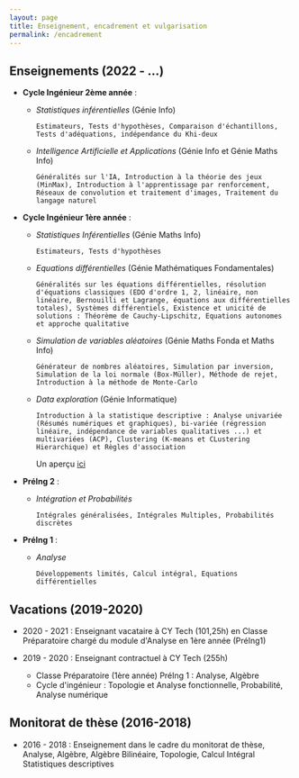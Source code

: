 ```yaml
---
layout: page
title: Enseignement, encadrement et vulgarisation
permalink: /encadrement
---
```


## Enseignements (2022 - ...)
- **Cycle Ingénieur 2ème année** : 
  - *Statistiques inférentielles* (Génie Info)  
    ```
    Estimateurs, Tests d'hypothèses, Comparaison d'échantillons, Tests d'adéquations, indépendance du Khi-deux
    ```
  - *Intelligence Artificielle et Applications* (Génie Info et Génie Maths Info)
    ```
    Généralités sur l'IA, Introduction à la théorie des jeux (MinMax), Introduction à l'apprentissage par renforcement, Réseaux de convolution et traitement d'images, Traitement du langage naturel
    ```

- **Cycle Ingénieur 1ère année** : 
  - *Statistiques Inférentielles* (Génie Maths Info)
    ```
    Estimateurs, Tests d'hypothèses
    ```
  - *Equations différentielles* (Génie Mathématiques Fondamentales)
    ```
    Généralités sur les équations différentielles, résolution d'équations classiques (EDO d'ordre 1, 2, linéaire, non linéaire, Bernouilli et Lagrange, équations aux différentielles totales), Systèmes différentiels, Existence et unicité de solutions : Théorème de Cauchy-Lipschitz, Equations autonomes et approche qualitative 
    ```
  - *Simulation de variables aléatoires* (Génie Maths Fonda et Maths Info)
    ```
    Générateur de nombres aléatoires, Simulation par inversion, Simulation de la loi normale (Box-Müller), Méthode de rejet, Introduction à la méthode de Monte-Carlo
    ```
  - *Data exploration* (Génie Informatique)
    ```
    Introduction à la statistique descriptive : Analyse univariée (Résumés numériques et graphiques), bi-variée (régression linéaire, indépendance de variables qualitatives ...) et multivariées (ACP), Clustering (K-means et CLustering Hierarchique) et Règles d'association
    ```
    Un aperçu [ici](https://github.com/jordypalafox/Data-exploration/tree/main)
    
- **PréIng 2** : 
  - *Intégration et Probabilités*
    ```
    Intégrales généralisées, Intégrales Multiples, Probabilités discrètes
    ```
- **PréIng 1** : 
  - *Analyse*
    ```
    Développements limités, Calcul intégral, Equations différentielles
    ```

## Vacations (2019-2020)
- 2020 - 2021 : Enseignant vacataire à CY Tech (101,25h) en Classe Préparatoire chargé du module d'Analyse en 1ère année (PréIng1)

- 2019 - 2020 : Enseignant contractuel à CY Tech (255h)  
  - Classe Préparatoire (1ère année) PréIng 1 : Analyse, Algèbre  
  - Cycle d'ingénieur : Topologie et Analyse fonctionnelle, Probabilité, Analyse numérique


## Monitorat de thèse (2016-2018)

- 2016 - 2018 : Enseignement dans le cadre du monitorat de thèse, Analyse, Algèbre, Algèbre Bilinéaire, Topologie, Calcul Intégral Statistiques descriptives